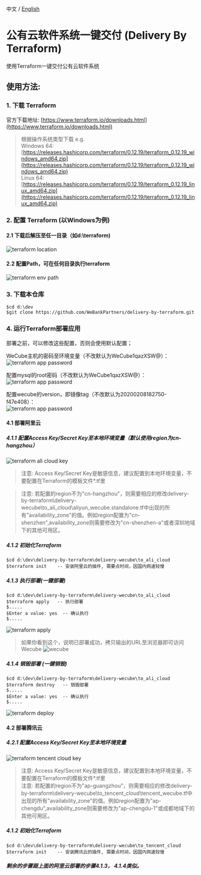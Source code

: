 中文 / [English](README_EN.md)

# 公有云软件系统一键交付 (Delivery By Terraform)
使用Terraform一键交付公有云软件系统

## 使用方法:
### 1. 下载 Terraform
官方下载地址:
[https://www.terraform.io/downloads.html](https://www.terraform.io/downloads.html)
>根据操作系统类型下载
e.g.  
Windows 64: [https://releases.hashicorp.com/terraform/0.12.19/terraform_0.12.19_windows_amd64.zip](https://releases.hashicorp.com/terraform/0.12.19/terraform_0.12.19_windows_amd64.zip)  
Linux 64: [https://releases.hashicorp.com/terraform/0.12.19/terraform_0.12.19_linux_amd64.zip](https://releases.hashicorp.com/terraform/0.12.19/terraform_0.12.19_linux_amd64.zip)

### 2. 配置 Terraform (以Windows为例)
#### 2.1 下载后解压至任一目录（如d:\terraform)
![terraform location](docs/images/terraform_location.png) 
#### 2.2 配置Path，可在任何目录执行terraform
![terraform env path](docs/images/terraform_env_path.png)

### 3. 下载本仓库
```
$cd d:\dev
$git clone https://github.com/WeBankPartners/delivery-by-terraform.git
```

### 4. 运行Terraform部署应用
部署之前，可以修改这些配置，否则会使用默认配置；

WeCube主机的密码至环境变量（不改默认为WeCube1qazXSW@）：  
![terraform app password](docs/images/instance_root_password.png) 

配置mysql的root密码（不改默认为WeCube1qazXSW@）：  
![terraform app password](docs/images/mysql_root_password.png) 

配置wecube的version，即镜像tag（不改默认为20200208182750-f47e408）：  
![terraform app password](docs/images/wecube_version.png) 

#### 4.1 部署阿里云
##### 4.1.1 配置Access Key/Secret Key至本地环境变量（默认使用region为cn-hangzhou） 
![terraform ali cloud key](docs/images/terraform_ali_cloud_key.png)
>注意: Access Key/Secret Key是敏感信息，建议配置到本地环境变量，不要配置在Terraform的模板文件*.tf里

>注意: 若配置的region不为"cn-hangzhou"，则需要相应的修改delivery-by-terraform\delivery-wecube\to_ali_cloud\aliyun_wecube.standalone.tf中出现的所有"availability_zone"的值。例如region配置为"cn-shenzhen",availability_zone则需要修改为"cn-shenzhen-a"或者深圳地域下的其他可用区。

##### 4.1.2 初始化Terraform
```
$cd d:\dev\delivery-by-terraform\delivery-wecube\to_ali_cloud
$terraform init    -- 安装阿里云的插件, 需要点时间，因国内网速较慢
```
##### 4.1.3 执行部署(一键部署)
```
$cd d:\dev\delivery-by-terraform\delivery-wecube\to_ali_cloud
$terraform apply   -- 执行部署
$.....
$Enter a value: yes  -- 确认执行
$.....
```
![terraform apply ](docs/images/terraform_ali_cloud_apply.png)
>如果你看到这个，说明已部署成功，拷贝输出的URL至浏览器即可访问Wecube
![wecube ](docs/images/wecube.png)


##### 4.1.4 销毁部署 (一键销毁)
```
$cd d:\dev\delivery-by-terraform\delivery-wecube\to_ali_cloud
$terraform destroy   -- 销毁部署
$.....
$Enter a value: yes  -- 确认执行
$.....
```
![terraform deploy   ](docs/images/terraform_ali_cloud_destroy.png)

#### 4.2 部署腾讯云
##### 4.2.1 配置Access Key/Secret Key至本地环境变量 
![terraform tencent cloud key](docs/images/terraform_tencent_cloud_key.png)
>注意: Access Key/Secret Key是敏感信息，建议配置到本地环境变量，不要配置在Terraform的模板文件*.tf里  
>注意: 若配置的region不为"ap-guangzhou"，则需要相应的修改delivery-by-terraform\delivery-wecube\to_tencent_cloud\tencent_wecube.tf中出现的所有"availability_zone"的值。例如region配置为"ap-chengdu",availability_zone则需要修改为"ap-chengdu-1"或成都地域下的其他可用区。

##### 4.1.2 初始化Terraform
```
$cd d:\dev\delivery-by-terraform\delivery-wecube\to_tencent_cloud
$terraform init    -- 安装腾讯云的插件, 需要点时间，因国内网速较慢
```

##### 剩余的步骤跟上面的阿里云部署的步骤4.1.3， 4.1.4类似。
